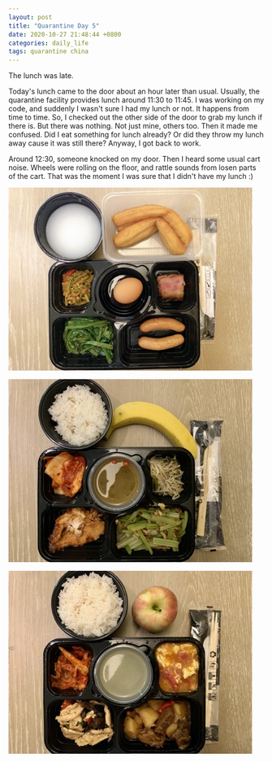 ```yaml
---
layout: post
title: "Quarantine Day 5"
date: 2020-10-27 21:48:44 +0800
categories: daily_life
tags: quarantine china
---
```

The lunch was late.

Today's lunch came to the door about an hour later than usual. Usually, the quarantine facility provides lunch around 11:30 to 11:45. I was working on my code, and suddenly I wasn't sure I had my lunch or not. It happens from time to time. So, I checked out the other side of the door to grab my lunch if there is. But there was nothing. Not just mine, others too. Then it made me confused. Did I eat something for lunch already? Or did they throw my lunch away cause it was still there? Anyway, I got back to work.

Around 12:30, someone knocked on my door. Then I heard some usual cart noise. Wheels were rolling on the floor, and rattle sounds from losen parts of the cart. That was the moment I was sure that I didn't have my lunch :)

![Breakfast in quarantine facility](/pics/2020-10-27-1.jpg)

![Lunch in quarantine facility](/pics/2020-10-27-2.jpg)

![Dinner in quarantine facility](/pics/2020-10-27-3.jpg)
